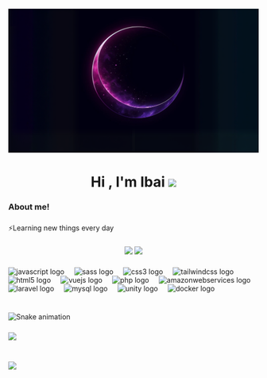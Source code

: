 [![Ibaigz](./fondo.png)](https://ibaigz.com) 
<br>
<h1 align="center">Hi , I'm Ibai <img src="https://media.giphy.com/media/hvRJCLFzcasrR4ia7z/giphy.gif" width="35"></h1>


###

<h3 align="left">About me!</h3>

###

<p align="left">⚡Learning new things every day</p>

###

<div align="center">
  <img src="https://github-readme-stats.vercel.app/api?username=ibaigz&theme=dracula&show_icons=true&hide_border=true&count_private=true&layout=compact"/>
  <img src="https://github-readme-stats.vercel.app/api/top-langs/?username=ibaigz&theme=dracula&show_icons=true&hide_border=true&layout=compact" width="300" />
</div>


###

<div align="left">
  <img src="https://cdn.jsdelivr.net/gh/devicons/devicon/icons/javascript/javascript-original.svg" height="40" alt="javascript logo"  />
  <img width="12" />
  <img src="https://cdn.jsdelivr.net/gh/devicons/devicon/icons/sass/sass-original.svg" height="40" alt="sass logo"  />
  <img width="12" />
  <img src="https://cdn.jsdelivr.net/gh/devicons/devicon/icons/css3/css3-original.svg" height="40" alt="css3 logo"  />
  <img width="12" />
  <img src="https://cdn.jsdelivr.net/gh/devicons/devicon/icons/tailwindcss/tailwindcss-original-wordmark.svg" height="40" alt="tailwindcss logo"  />
  <img width="12" />
  <img src="https://cdn.jsdelivr.net/gh/devicons/devicon/icons/html5/html5-original.svg" height="40" alt="html5 logo"  />
  <img width="12" />
  <img src="https://cdn.jsdelivr.net/gh/devicons/devicon/icons/vuejs/vuejs-original.svg" height="40" alt="vuejs logo"  />
  <img width="12" />
  <img src="https://cdn.jsdelivr.net/gh/devicons/devicon/icons/php/php-original.svg" height="40" alt="php logo"  />
  <img width="12" />
  <img src="https://cdn.jsdelivr.net/gh/devicons/devicon/icons/amazonwebservices/amazonwebservices-original.svg" height="40" alt="amazonwebservices logo"  />
  <img width="12" />
  <img src="https://cdn.jsdelivr.net/gh/devicons/devicon/icons/laravel/laravel-plain.svg" height="40" alt="laravel logo"  />
  <img width="12" />
  <img src="https://cdn.jsdelivr.net/gh/devicons/devicon/icons/mysql/mysql-original.svg" height="40" alt="mysql logo"  />
  <img width="12" />
  <img src="https://cdn.jsdelivr.net/gh/devicons/devicon/icons/unity/unity-original.svg" height="40" alt="unity logo"  />
  <img width="12" />
  <img src="https://cdn.jsdelivr.net/gh/devicons/devicon/icons/docker/docker-original.svg" height="40" alt="docker logo"  />
</div>

###

<br clear="both">

<img src="https://raw.githubusercontent.com/ibaigz/ibaigz/output/snake.svg" alt="Snake animation" />

###

<div align="left">
  <img src="https://profile-counter.glitch.me/ibaigz/count.svg?"  />
</div>

###
<br>

<img src="https://discord.c99.nl/widget/theme-3/842762466428452925.png" /> 

<br>

	

	

